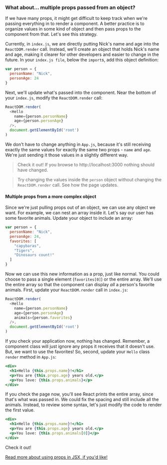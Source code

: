 ### What about... multiple props passed from an object?

If we have many props, it might get difficult to keep track when we're passing everything in to  render a component. A better practice is to organize values in some kind of object and then pass props to the component from that. Let's see this strategy.

Currently, in `index.js`, we are directly putting Nick's name and age into the `ReactDOM.render` call. Instead, we'll create an object that holds Nick's name and age, making it clearer for other developers and easier to change in the future. In your `index.js file`, below the `import`s, add this object definition:

``` js
var person = {
  personName: "Nick",
  personAge: 24
}
```

Next, we'll update what's passed into the component. Near the bottom of your `index.js`, modify the `ReactDOM.render` call:

``` js
ReactDOM.render(
  <Hello
    name={person.personName}
    age={person.personAge}
  />,
  document.getElementById('root')
)
```

We don't have to change anything in `App.js`, because it's still receiving exactly the same values for exactly the same two props - `name` and `age`. We're just sending it those values in a slightly different way.

> Check it out! If you browse to http://localhost:3000 nothing should have changed.

> Try changing the values inside the `person` object without changing the `ReactDOM.render` call. See how the page updates.


#### Multiple props from a more complex object

Since we're just pulling props out of an object, we can use any object we want. For example, we can nest an array inside it. Let's say our user has some favorite animals. Update your object to include an array:

``` js
var person = {
  personName: "Nick",
  personAge: 24,
  favorites: [
    "capybaras",
    "Tigers",
    "Dinosaurs count!"
  ]
}
```

Now we can use this new information as a prop, just like normal. You could choose to pass a single element (`favorites[0]`) or the entire array.  We'll use the entire array so that the component can display _all_ a person's favorite animals. First, update your `ReactDOM.render` call in `index.js`:

``` js
ReactDOM.render(
  <Hello
    name={person.personName}
    age={person.personAge}
    animals={person.favorites}
  />,
  document.getElementById('root')
)
```

If you check your application now, nothing has changed. Remember, a component class will just ignore any props it receives that it doesn't use. But, we want to use the favorites! So, second, update your `Hello` class `render` method in `App.js`:

```jsx
<div>
  <h1>Hello {this.props.name}!</h1>
  <p>You are {this.props.age} years old.</p>
  <p>You love: {this.props.animals}</p>
</div>
```

If you check the page now, you'll see React prints the entire array, since that's what was passed in. We could fix the spacing and still include all the animals.  Instead, to review some syntax, let's just modify the code to render the first value.

```jsx
<div>
  <h1>Hello {this.props.name}!</h1>
  <p>You are {this.props.age} years old.</p>
  <p>You love: {this.props.animals[0]}</p>
</div>
```

Check it out!

[Read more about using props in JSX, if you'd like!](https://facebook.github.io/react/docs/jsx-in-depth.html)
